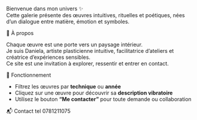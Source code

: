 
Bienvenue dans mon univers ✨  
Cette galerie présente des œuvres intuitives, rituelles et poétiques, nées d’un dialogue entre matière, émotion et symboles.

🌸 À propos

Chaque œuvre est une porte vers un paysage intérieur.  
Je suis Daniela, artiste plasticienne intuitive, facilitatrice d’ateliers et créatrice d’expériences sensibles.  
Ce site est une invitation à explorer, ressentir et entrer en contact.

🎨 Fonctionnement

- Filtrez les œuvres par **technique** ou **année**
- Cliquez sur une œuvre pour découvrir sa **description vibratoire**
- Utilisez le bouton **“Me contacter”** pour toute demande ou collaboration

 📬 Contact tel 0781211075
